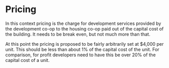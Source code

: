# Pricing

In this context pricing is the charge for development services provided by the development co-op to the housing co-op paid out of the capital cost of the building.  It needs to be break even, but not much more than that.

At this point the pricing is proposed to be fairly arbitrarily set at $4,000 per unit. This should be less than about 1% of the capital cost of the unit.  For comparison, for profit developers need to have this be over 20% of the capital cost of a unit.
